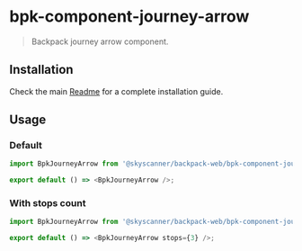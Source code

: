 # bpk-component-journey-arrow

> Backpack journey arrow component.

## Installation

Check the main [Readme](https://github.com/skyscanner/backpack#usage) for a complete installation guide.

## Usage

### Default
```ts
import BpkJourneyArrow from '@skyscanner/backpack-web/bpk-component-journey-arrow';

export default () => <BpkJourneyArrow />;
```

### With stops count
```ts
import BpkJourneyArrow from '@skyscanner/backpack-web/bpk-component-journey-arrow';

export default () => <BpkJourneyArrow stops={3} />;
```
